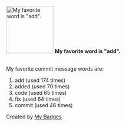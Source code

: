 <img src="https://my-badges.github.io/my-badges/favorite-word.png" alt="My favorite word is &quot;add&quot;." title="My favorite word is &quot;add&quot;." width="128">
<strong>My favorite word is &quot;add&quot;.</strong>
<br><br>

My favorite commit message words are:

1. add (used 174 times)
2. added (used 70 times)
3. code (used 65 times)
4. fix (used 64 times)
5. commit (used 46 times)


Created by <a href="https://github.com/my-badges/my-badges">My Badges</a>